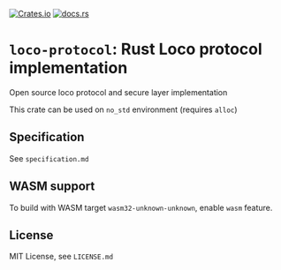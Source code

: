 [![Crates.io](https://img.shields.io/crates/v/loco-protocol)](https://crates.io/crates/loco-protocol/)
[![docs.rs](https://img.shields.io/docsrs/loco-protocol)](https://docs.rs/loco-protocol/latest/)

# `loco-protocol`: Rust Loco protocol implementation
Open source loco protocol and secure layer implementation

This crate can be used on `no_std` environment (requires `alloc`)

## Specification
See `specification.md`

## WASM support
To build with WASM target `wasm32-unknown-unknown`, enable `wasm` feature.

## License
MIT License, see `LICENSE.md`
